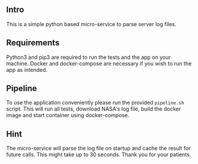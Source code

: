 ## Intro

This is a simple python based micro-service to parse server log files.

## Requirements

Python3 and pip3 are required to run the tests and the app on your machine.
Docker and docker-compose are necessary if you wish to run the app as intended.

## Pipeline

To use the application conveniently please run the provided ``pipeline.sh`` script.
This will run all tests, download NASA's log file, build the docker image and start container using docker-compose.

## Hint

The micro-service will parse the log file on startup and cache the result for future calls. 
This might take up to 30 seconds. 
Thank you for your patients.
